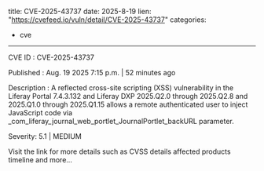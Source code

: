  
title: CVE-2025-43737
date: 2025-8-19
lien: "https://cvefeed.io/vuln/detail/CVE-2025-43737"
categories:
  - cve
---

CVE ID : CVE-2025-43737

Published :  Aug. 19
2025
7:15 p.m. | 52 minutes ago

Description : A reflected cross-site scripting (XSS) vulnerability in the Liferay Portal 7.4.3.132
and Liferay DXP 2025.Q2.0 through 2025.Q2.8 and 2025.Q1.0 through 2025.Q1.15 allows a remote authenticated user to inject JavaScript code via _com_liferay_journal_web_portlet_JournalPortlet_backURL parameter.

Severity: 5.1 | MEDIUM

Visit the link for more details
such as CVSS details
affected products
timeline
and more...
